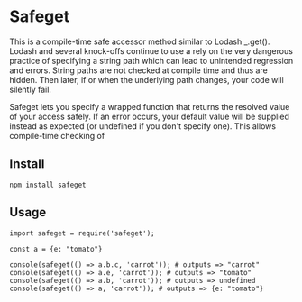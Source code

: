 # Safeget

This is a compile-time safe accessor method similar to Lodash _.get(). Lodash and several knock-offs continue to use a rely on the very dangerous practice of specifying a string path which can lead to unintended regression and errors. String paths are not checked at compile time and thus are hidden. Then later, if or when the underlying path changes, your code will silently fail.

Safeget lets you specify a wrapped function that returns the resolved value of  your access safely. If an error occurs, your default value will be supplied instead as expected (or undefined if you don't specify one). This allows compile-time checking of

## Install

```
npm install safeget
```

##  Usage

```
import safeget = require('safeget');

const a = {e: "tomato"}

console(safeget(() => a.b.c, 'carrot')); # outputs => "carrot"
console(safeget(() => a.e, 'carrot')); # outputs => "tomato"
console(safeget(() => a.b, 'carrot')); # outputs => undefined
console(safeget(() => a, 'carrot')); # outputs => {e: "tomato"}
```

